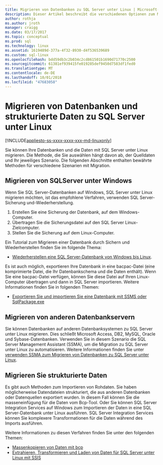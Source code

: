 ```yaml
---
title: Migrieren von Datenbanken zu SQL Server unter Linux | Microsoft-Dokumentation
description: Dieser Artikel beschreibt die verschiedenen Optionen zum Migrieren von Datenbanken und die Daten in SQL Server unter Linux.
author: rothja
ms.author: jroth
manager: craigg
ms.date: 03/17/2017
ms.topic: conceptual
ms.prod: sql
ms.technology: linux
ms.assetid: 1619489d-377a-4f32-8930-d4f536539689
ms.custom: sql-linux
ms.openlocfilehash: bdd59db3c2b034c2cd861501b1690d71770c2500
ms.sourcegitcommit: 61381ef939415fe019285def9450d7583df1fed0
ms.translationtype: MT
ms.contentlocale: de-DE
ms.lasthandoff: 10/01/2018
ms.locfileid: "47683058"
---
```

# <a name="migrate-databases-and-structured-data-to-sql-server-on-linux"></a>Migrieren von Datenbanken und strukturierte Daten zu SQL Server unter Linux 

[!INCLUDE[appliesto-ss-xxxx-xxxx-xxx-md-linuxonly](../includes/appliesto-ss-xxxx-xxxx-xxx-md-linuxonly.md)]

Sie können Ihre Datenbanken und die Daten mit SQL Server unter Linux migrieren. Die Methode, die Sie auswählen hängt davon ab, der Quelldaten und Ihr jeweiliges Szenario. Die folgenden Abschnitte enthalten bewährte Methoden für verschiedene Szenarien mit Migration.

## <a name="migrate-from-sql-server-on-windows"></a>Migrieren von SQLServer unter Windows
Wenn Sie SQL Server-Datenbanken auf Windows, SQL Server unter Linux migrieren möchten, ist das empfohlene Verfahren, verwenden SQL Server-Sicherung und-Wiederherstellung.

1. Erstellen Sie eine Sicherung der Datenbank, auf dem Windows-Computer.
2. Übertragen Sie die Sicherungsdatei auf den SQL Server Linux-Zielcomputer.
3. Stellen Sie die Sicherung auf dem Linux-Computer. 

Ein Tutorial zum Migrieren einer Datenbank durch Sichern und Wiederherstellen finden Sie im folgende Thema:

- [Wiederherstellen eine SQL Server-Datenbank von Windows bis Linux](sql-server-linux-migrate-restore-database.md).

Es ist auch möglich, exportieren Ihre Datenbank in eine bacpac-Datei (eine komprimierte Datei, die Ihr Datenbankschema und die Daten enthält). Wenn Sie eine bacpac-Datei verfügen, können Sie diese Datei auf Ihren Linux-Computer übertragen und dann in SQL Server importieren. Weitere Informationen finden Sie in folgenden Themen:

- [Exportieren Sie und importieren Sie eine Datenbank mit SSMS oder SqlPackage.exe](sql-server-linux-migrate-ssms.md)

## <a name="migrate-from-other-database-servers"></a>Migrieren von anderen Datenbankservern
Sie können Datenbanken auf anderen Datenbanksystemen zu SQL Server unter Linux migrieren. Dies schließt Microsoft Access, DB2, MySQL, Oracle und Sybase-Datenbanken. Verwenden Sie in diesem Szenario die SQL Server Management Assistant (SSMA), um die Migration zu SQL Server unter Linux zu automatisieren. Weitere Informationen finden Sie unter [verwenden SSMA zum Migrieren von Datenbanken zu SQL Server unter Linux](sql-server-linux-migrate-ssma.md).  

## <a name="migrate-structured-data"></a>Migrieren Sie strukturierte Daten
Es gibt auch Methoden zum Importieren von Rohdaten. Sie haben möglicherweise Datendateien strukturiert, die aus anderen Datenbanken oder Datenquellen exportiert wurden. In diesem Fall können Sie die masseneinfügung für die Daten vom Bcp-Tool. Oder Sie können SQL Server Integration Services auf Windows zum Importieren der Daten in eine SQL Server-Datenbank unter Linux ausführen. SQL Server Integration Services können Sie komplexere Transformationen für die Daten während des Imports ausführen. 

Weitere Informationen zu diesen Verfahren finden Sie unter den folgenden Themen:

- [Massenkopieren von Daten mit bcp](sql-server-linux-migrate-bcp.md)
- [Extrahieren, Transformieren und Laden von Daten für SQL Server unter Linux mit SSIS](sql-server-linux-migrate-ssis.md) 
